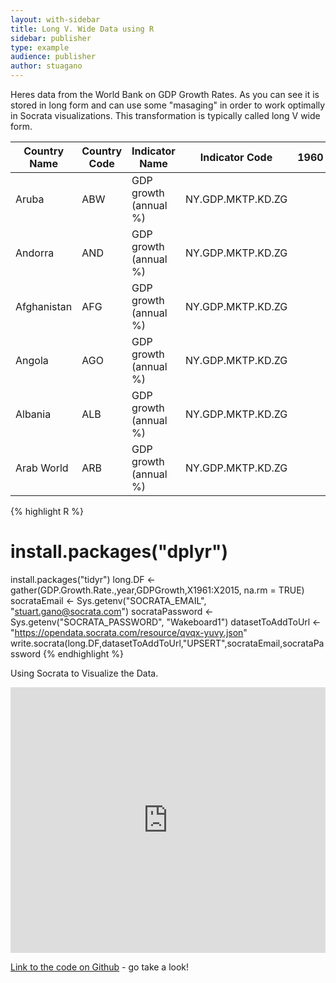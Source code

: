 ```yaml
---
layout: with-sidebar
title: Long V. Wide Data using R
sidebar: publisher
type: example
audience: publisher
author: stuagano
---
```


Heres data from the World Bank on GDP Growth Rates.  As you can see it is stored in long form and can use some "masaging" in order to work optimally in Socrata visualizations.  This transformation is typically called long V wide form. 

| Country Name | Country Code | Indicator Name        | Indicator Code    | 1960 | 1961 | 1962 | 1963 | 1964 | 1965 | 1966 | 1967 | 1968 | 1969 | 1970 | 1971        | 1972        | 1973        | 1974        | 1975        | 1976        | 1977        | 1978        | 1979        | 1980        | 1981         | 1982         | 1983         | 1984         | 1985         | 1986        | 1987         | 1988         | 1989        | 1990         | 1991         | 1992         | 1993         | 1994        | 1995        | 1996        | 1997         | 1998        | 1999        | 2000         | 2001         | 2002        | 2003        | 2004        | 2005        | 2006        | 2007         | 2008         | 2009         | 2010         | 2011         | 2012         | 2013         | 2014        | 2015 |
|--------------|--------------|-----------------------|-------------------|------|------|------|------|------|------|------|------|------|------|------|-------------|-------------|-------------|-------------|-------------|-------------|-------------|-------------|-------------|-------------|--------------|--------------|--------------|--------------|--------------|-------------|--------------|--------------|-------------|--------------|--------------|--------------|--------------|-------------|-------------|-------------|--------------|-------------|-------------|--------------|--------------|-------------|-------------|-------------|-------------|-------------|--------------|--------------|--------------|--------------|--------------|--------------|--------------|-------------|------|
| Aruba        | ABW          | GDP growth (annual %) | NY.GDP.MKTP.KD.ZG |      |      |      |      |      |      |      |      |      |      |      |             |             |             |             |             |             |             |             |             |             |              |              |              |              |              |             |              |              |             |              |              |              |              |             | 1.245085912 | 7.814431719 | 6.66662183   | 1.154469392 | 4.514062033 | -0.364695779 | -2.164459409 | 0.465289865 | 7.519472373 | 1.176690484 | 0.380390971 | 2.355119443 | -3.654626242 | -6.881302064 | -5.653502086 |              |              |              |              |             |      |
| Andorra      | AND          | GDP growth (annual %) | NY.GDP.MKTP.KD.ZG |      |      |      |      |      |      |      |      |      |      |      | 4.649473525 | 8.149745709 | 7.788465414 | 5.618785784 | 0.542203245 | 3.303791457 | 2.838574307 | 1.463003413 | 0.041546518 | 2.208728144 | -0.132468704 | 1.246461733  | 1.770115807  | 1.784687569  | 2.321435854  | 3.253321681 | 5.547122593  | 5.094324232  | 4.827030278 | 3.781393478  | 2.546000641  | 0.929215383  | -1.031491714 | 2.383195277 | 2.757493977 | 4.649741959 | 9.067673964  | 3.194787965 | 4.099081148 | 1.165787064  | 6.066780597  | 6.426845139 | 12.02391974 | 8.069504291 | 7.839704496 | 4.585310593 | 0.078039378  | -8.594256008 | -3.817986024 | -5.347977181 | -4.802675037 | -1.760010328 | -0.063514313 |             |      |
| Afghanistan  | AFG          | GDP growth (annual %) | NY.GDP.MKTP.KD.ZG |      |      |      |      |      |      |      |      |      |      |      |             |             |             |             |             |             |             |             |             |             |              |              |              |              |              |             |              |              |             |              |              |              |              |             |             |             |              |             |             |              |              |             | 8.444163227 | 1.055555787 | 11.17527024 | 5.554137623 | 13.74020499  | 3.611368392  | 21.02064874  | 8.433290482  | 6.113685169  | 14.43474129  | 1.959122899  | 1.312530908 |      |
| Angola       | AGO          | GDP growth (annual %) | NY.GDP.MKTP.KD.ZG |      |      |      |      |      |      |      |      |      |      |      |             |             |             |             |             |             |             |             |             |             |              |              |              |              |              | 2.800000008 | 7.900000004  | 5.599999981  | 0.400000019 | -0.300000019 | -1.199999994 | -6.899999994 | -24.7        | 3.500000006 | 10.4        | 11.19999997 | 7.900000022  | 6.804762105 | 3.239799677 | 3.012076166  | 4.220965156  | 13.82179251 |             |             |             |             |              |              |              |              |              |              |              |             |      |
| Albania      | ALB          | GDP growth (annual %) | NY.GDP.MKTP.KD.ZG |      |      |      |      |      |      |      |      |      |      |      |             |             |             |             |             |             |             |             |             |             | 5.745635266  | 2.948596802  | 1.104938266  | -1.251596644 | 1.780643958  | 5.637243196 | -0.787842649 | -1.420039678 | 9.836548993 | -9.575640187 | -29.58899768 | -7.199999987 | 9.600000012  | 8.299999997 | 13.29999999 | 9.1         | -10.83785573 | 9.00885254  | 13.50117338 | 6.666620515  | 7.940331421  | 4.231371012 | 5.77349057  | 5.709556581 | 5.720819953 | 5.431012734 | 5.9          | 7.53         | 3.35         | 3.71         | 2.55         | 1.42         | 1.11         | 2.17        |      |
| Arab World   | ARB          | GDP growth (annual %) | NY.GDP.MKTP.KD.ZG |      |      |      |      |      |      |      |      |      |      |      |             |             |             |             |             | 12.60122516 | 8.298998395 | 1.674562132 | 10.28398808 | 9.586066132 | 4.200516832  | -3.640696544 | -2.856583281 | 1.373144378  | -0.709690552 | 0.413388325 | 0.122365198  | 4.358036673  | 1.901193597 | 9.736370165  | 1.397233261  | 4.895711385  | 3.614019302  | 3.533169062 | 2.736176506 | 4.793786889 | 4.250490927  | 4.715284511 | 2.223526746 | 4.966278313  | 2.355654473  | 1.786087698 | 5.210411699 | 9.134031991 | 6.224418243 | 7.228029021 | 5.738490164  | 6.337478784  | 1.48520826   | 4.699088578  | 3.469317602  | 6.610002445  | 2.830243732  | 2.221650145 |      |

{% highlight R %}
# install.packages("dplyr")
install.packages("tidyr")
long.DF <- gather(GDP.Growth.Rate.,year,GDPGrowth,X1961:X2015, na.rm = TRUE)
socrataEmail <- Sys.getenv("SOCRATA_EMAIL", "stuart.gano@socrata.com")
socrataPassword <- Sys.getenv("SOCRATA_PASSWORD", "Wakeboard1")
datasetToAddToUrl <- "https://opendata.socrata.com/resource/qvqx-yuvy.json"
write.socrata(long.DF,datasetToAddToUrl,"UPSERT",socrataEmail,socrataPassword
{% endhighlight %}


Using Socrata to Visualize the Data.

<div><iframe width="100%" title="Average GDP Growth by Country" height="425px" src="https://opendata.socrata.com/w/u2pr-5qx3/y34g-bnf3?cur=dLSf7ZOrZmT&from=root" frameborder="0" scrolling="no"><a href="https://opendata.socrata.com/dataset/Average-GDP-Growth-by-Country/u2pr-5qx3" title="Average GDP Growth by Country" target="_blank">Average GDP Growth by Country</a></iframe></div>

[Link to the code on Github](https://github.com/stuagano/R_Projects/tree/master/Tidyr%20and%20Dyplr) - go take a look!